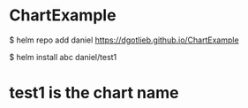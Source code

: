 # ChartExample

$ helm repo add daniel https://dgotlieb.github.io/ChartExample

$ helm install abc daniel/test1

# test1 is the chart name
